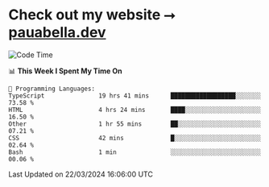 # Check out my website ⭢ [pauabella.dev](https://pauabella.dev)

<!--START_SECTION:waka-->
![Code Time](http://img.shields.io/badge/Code%20Time-3%2C132%20hrs%2031%20mins-blue)

📊 **This Week I Spent My Time On** 

```text
💬 Programming Languages: 
TypeScript               19 hrs 41 mins      ██████████████████░░░░░░░   73.58 % 
HTML                     4 hrs 24 mins       ████░░░░░░░░░░░░░░░░░░░░░   16.50 % 
Other                    1 hr 55 mins        ██░░░░░░░░░░░░░░░░░░░░░░░   07.21 % 
CSS                      42 mins             █░░░░░░░░░░░░░░░░░░░░░░░░   02.64 % 
Bash                     1 min               ░░░░░░░░░░░░░░░░░░░░░░░░░   00.06 % 
```


 Last Updated on 22/03/2024 16:06:00 UTC
<!--END_SECTION:waka-->
